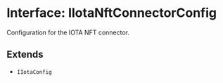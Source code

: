 # Interface: IIotaNftConnectorConfig

Configuration for the IOTA NFT connector.

## Extends

- `IIotaConfig`
